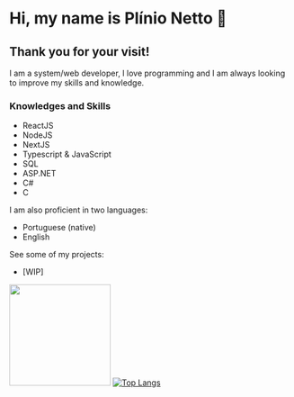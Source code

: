 
# Hi, my name is Plínio Netto :wave:  

## Thank you for your visit!  

I am a system/web developer, I love programming and I am always looking to improve my skills and knowledge.

### Knowledges and Skills
+ ReactJS
+ NodeJS
+ NextJS
+ Typescript & JavaScript
+ SQL
+ ASP.NET
+ C#
+ C

I am also proficient in two languages:
+ Portuguese (native)
+ English

See some of my projects:
+ [WIP]

<img height="180em" src="https://github-readme-stats.vercel.app/api?username=PSONetto&show_icons=true&hide_border=true&&count_private=true&include_all_commits=true" /> [![Top Langs](https://github-readme-stats.vercel.app/api/top-langs/?username=PSONetto&layout=compact)](https://github.com/anuraghazra/github-readme-stats&count_private=true)  
